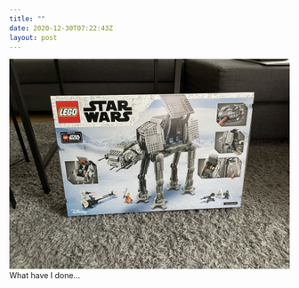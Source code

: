 ```yaml
---
title: ""
date: 2020-12-30T07:22:43Z
layout: post
---
```


![](/assets/images/2020-12-30.jpg)
What have I done...
